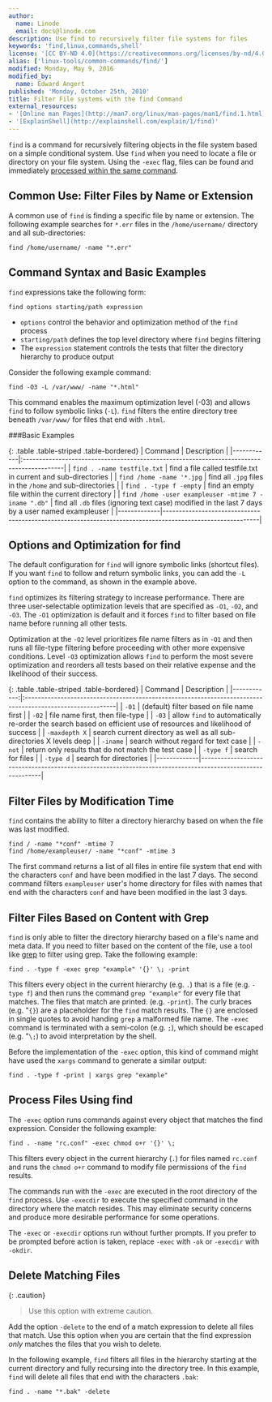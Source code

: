 ```yaml
---
author:
  name: Linode
  email: docs@linode.com
description: Use find to recursively filter file systems for files
keywords: 'find,linux,commands,shell'
license: '[CC BY-ND 4.0](https://creativecommons.org/licenses/by-nd/4.0)'
alias: ['linux-tools/common-commands/find/']
modified: Monday, May 9, 2016
modified_by: 
  name: Edward Angert
published: 'Monday, October 25th, 2010'
title: Filter File systems with the find Command
external_resources:
- '[Online man Pages](http://man7.org/linux/man-pages/man1/find.1.html)'
- '[ExplainShell](http://explainshell.com/explain/1/find)'
---
```


`find` is a command for recursively filtering objects in the file system based on a simple conditional system. Use `find` when you need to locate a file or directory on your file system. Using the `-exec` flag, files can be found and immediately [processed within the same command](#process-files-using-find).

## Common Use: Filter Files by Name or Extension
A common use of `find` is finding a specific file by name or extension.
The following example searches for `*.err` files in the `/home/username/` directory and all sub-directories:

    find /home/username/ -name "*.err" 

## Command Syntax and Basic Examples

`find` expressions take the following form:

    find options starting/path expression

* `options` control the behavior and optimization method of the `find` process
* `starting/path` defines the top level directory where `find` begins filtering
* The `expression` statement controls the tests that filter the directory hierarchy to produce output

Consider the following example command:

    find -O3 -L /var/www/ -name "*.html"

This command enables the maximum optimization level (-03) and allows `find` to follow symbolic links (`-L`). `find` filters the entire directory tree beneath `/var/www/` for files that end with `.html`.

###Basic Examples

{: .table .table-striped .table-bordered}
| Command     | Description                                                                              |
|------------|:------------------------------------------------------------------------------------------|
| `find . -name testfile.txt` | find a file called testfile.txt in current and sub-directories           |
| `find /home -name '*.jpg`       | find all `.jpg` files in the `/home` and sub-directories         |
| `find . -type f -empty` | find an empty file within the current directory |
| `find /home -user exampleuser -mtime 7 -iname ".db"` | find all `.db` files (ignoring text case) modified in the last 7 days by a user named exampleuser  |
|-------------|-----------------------------------------------------------------------------------------------------------|

    
## Options and Optimization for find

The default configuration for `find` will ignore symbolic links (shortcut files). If you want `find` to follow and return symbolic links, you can add the `-L` option to the command, as shown in the example above.

`find` optimizes its filtering strategy to increase performance. There are three user-selectable optimization levels that are specified as `-O1`, `-O2`, and `-O3`. The `-O1` optimization is default and it forces `find` to filter based on file name before running all other tests.

Optimization at the `-O2` level prioritizes file name filters as in `-O1` and then runs all file-type filtering before proceeding with other more expensive conditions. Level `-O3` optimization allows `find` to perform the most severe optimization and reorders all tests based on their relative expense and the likelihood of their success.

{: .table .table-striped .table-bordered}
| Command     | Description                                                                                               |
|------------:|:----------------------------------------------------------------------------------------------------------|
| `-01`       | (default) filter based on file name first                                                                 |
| `-02`       | file name first, then file-type                                                                           |
| `-03`       | allow `find` to automatically re-order the search based on efficient use of resources and likelihood of success |
| `-maxdepth X` | search current directory as well as all sub-directories X levels deep                                   |
| `-iname`    | search without regard for text case                                                                       |
| `-not`      | return only results that do not match the test case                                                       |
| `-type f`   | search for files                               |
| `-type d`   | search for directories                               |
|-------------|-----------------------------------------------------------------------------------------------------------|

## Filter Files by Modification Time

`find` contains the ability to filter a directory hierarchy based on when the file was last modified.

    find / -name "*conf" -mtime 7
    find /home/exampleuser/ -name "*conf" -mtime 3

The first command returns a list of all files in entire file system that end with the characters `conf` and have been modified in the last 7 days. The second command filters `exampleuser` user's home directory for files with names that end with the characters `conf` and have been modified in the last 3 days.

## Filter Files Based on Content with Grep

`find` is only able to filter the directory hierarchy based on a file's name and meta data. If you need to filter based on the content of the file, use a tool like [grep](/docs/tools-reference/search-and-filter-text-with-grep) to filter using grep. Take the following example:

    find . -type f -exec grep "example" '{}' \; -print

This filters every object in the current hierarchy (e.g. `.`) that is a file (e.g. `-type f`) and then runs the command `grep "example"` for every file that matches. The files that match are printed. (e.g. `-print`). The curly braces (e.g. "`{}`) are a placeholder for the `find` match results. The `{}` are enclosed in single quotes to avoid handing `grep` a malformed file name. The `-exec` command is terminated with a semi-colon (e.g. `;`), which should be escaped (e.g. "`\;`) to avoid interpretation by the shell.

Before the implementation of the `-exec` option, this kind of command might have used the `xargs` command to generate a similar output:

    find . -type f -print | xargs grep "example"

## Process Files Using find

The `-exec` option runs commands against every object that matches the find expression. Consider the following example:

    find . -name "rc.conf" -exec chmod o+r '{}' \;

This filters every object in the current hierarchy (`.`) for files named `rc.conf` and runs the `chmod o+r` command to modify file permissions of the `find` results.

The commands run with the `-exec` are executed in the root directory of the `find` process. Use `-execdir` to execute the specified command in the directory where the match resides. This may eliminate security concerns and produce more desirable performance for some operations.

The `-exec` or `-execdir` options run without further prompts. If you prefer to be prompted before action is taken, replace `-exec` with `-ok` or `-execdir` with `-okdir`.

## Delete Matching Files

{: .caution}
>
>Use this option with extreme caution.

Add the option `-delete` to the end of a match expression to delete all files that match. Use this option when you are certain that the find expression *only* matches the files that you wish to delete.

In the following example, `find` filters all files in the hierarchy starting at the current directory and fully recursing into the directory tree. In this example, `find` will delete all files that end with the characters `.bak`:

    find . -name "*.bak" -delete
